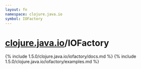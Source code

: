 ```yaml
---
layout: fn
namespace: clojure.java.io
symbol: IOFactory
---
```


# [clojure.java.io](../)/IOFactory

{% include 1.5.0/clojure.java.io/iofactory/docs.md %}
{% include 1.5.0/clojure.java.io/iofactory/examples.md %}

